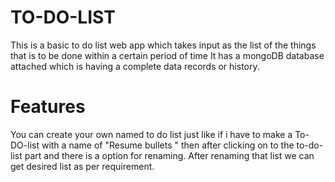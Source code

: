 # TO-DO-LIST
This is a basic to do list web app which takes input as the list of the things that is to be done within a certain period of time 
It has a mongoDB database attached which is having a complete data records or history.

# Features
You can create your own named to do list just like if i have to make a To-DO-list with a name of "Resume bullets " then after clicking on to the to-do-list part and there is a option for renaming. After renaming that list we can get desired list as per requirement.

